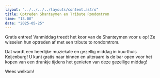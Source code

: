 ```yaml
---
layout: "../../../../layouts/content.astro"
title: Optreden Shanteymen en Tribute Rondomtrom
time: "13.00"
date: "2025-05-25"
---
```


Gratis entree!
Vanmiddag treedt het koor van de Shanteymen voor u op! 
Ze wisselen hun optreden af met een tribute to rondomtrom.

Dat wordt een heerlijke muziekale en gezellig middag in buurthuis Keijenburg!
U kunt gratis naar binnen en uiteraard is de bar open voor het kopen van een drankje tijdens het genieten van deze gezellige middag!

Wees welkom!
